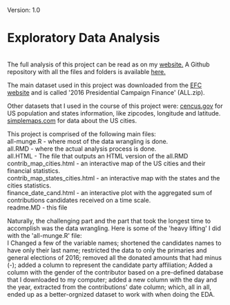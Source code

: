 Version: 1.0<br>
<h1> Exploratory Data Analysis</h1>

<br>The full analysis of this project can be read as on my <a href ="https://u4see.org/data/2016-elections/all.html">website.</a> A Github repository with all the files and folders is available <a href="https://github.com/AviadGiat/data-analysis/tree/master/Explore%20and%20Summarize%20Data">here.</a><br>

The main dataset used in this project was downloaded from the <a href ="https://classic.fec.gov/disclosurep/PDownload.do">EFC website</a> and is called '2016 Presidential Campaign Finance' (ALL.zip).<br>

Other datasets that I used in the course of this project were:
<a href ="https://www.census.gov/data/datasets/time-series/demo/popest/2010s-national-total.html">cencus.gov</a> for US population and states information, like zipcodes, longitude and latitude.<br>
<a href ="https://simplemaps.com/data/us-cities">simplemaps.com</a> for data about the US cities.<br>

This project is comprised of the following main files:<br>
all-munge.R - where most of the data wrangling is done.<br>
all.RMD - where the actual analysis process is done.<br>
all.HTML - The file that outputs an HTML version of the all.RMD<br>
contrib_map_cities.html - an interactive map of the US cities and their financial statistics.<br>
contrib_map_states_cities.html - an interactive map with the states and the cities statistics.<br>
finance_date_cand.html - an interactive plot with the aggregated sum of contributions candidates received on a time scale.<br>
readme.MD - this file<br>

Naturally, the challenging part and the part that took the longest time to accomplish was the data wrangling. Here is some of the 'heavy lifting' I did with the 'all-munge.R' file:<br>
I Changed a few of the variable names; shortened the candidates names to have only their last name; restricted the data to only the primaries and general elections of 2016; removed all the donated amounts that had minus (-); added a column to represent the candidate party affiliation; Added a column with the gender of the contributor based on a pre-defined database that I downloaded to my computer; added a new column with the day and the year, extracted from the contributions' date column; which, all in all, ended up as a better-orgnized dataset to work with when doing the EDA.<br>

